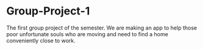 # Group-Project-1
The first group project of the semester. We are making an app to help those poor unfortunate souls who are moving and need to find a home conveniently close to work.
